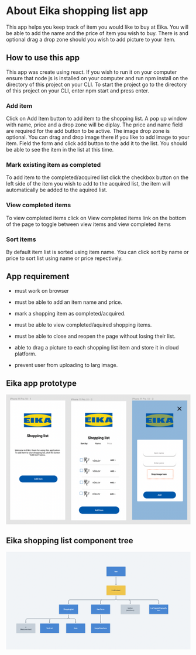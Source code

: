# About Eika shopping list app

This app helps you keep track of item you would like to buy at Eika. You will be able to add the name and the price of item you wish to buy. There is and optional drag a drop zone should you wish to add picture to your item.

## How to use this app

This app was create using react. If you wish to run it on your computer ensure that node js is installed on your computer and run npm install on the directory of this project on your CLI. To start the project go to the directory of this project on your CLI, enter npm start and press enter.

### Add item

Click on Add Item button to add item to the shopping list. A pop up window with name, price and a drop zone will be diplay. The price and name field are required for the add button to be active. The image drop zone is optional. You can drag and drop image there if you like to add image to your item. Field the form and click add button to the add it to the list. You should be able to see the item in the list at this time.

### Mark existing item as completed

To add item to the completed/acquired list click the checkbox button on the left side of the item you wish to add to the acquired list, the item will automatically be added to the aquired list.

### View completed items

To view completed items click on View completed items link on the bottom of the page to toggle between view items and view completed items

### Sort items

By default item list is sorted using item name. You can click sort by name or price to sort list using name or price repectively.

## App requirement
* must work on browser
* must be able to add an item name and price.
* mark a shopping item as completed/acquired.
* must be able to view completed/aquired shopping items.
* must be able to close and reopen the page without losing their list.

* able to drag a picture to each shopping list item and store it in cloud platform. 
* prevent user from uploading to larg image.

## Eika app prototype
<img src="public/EikaPrototype.png"/>


## Eika shopping list component tree
<img src="public/EikaShoppingList.png"/>